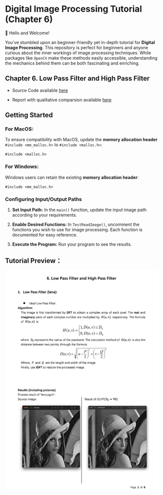 Digital Image Processing Tutorial (Chapter 6)
=============================================

👋 Hello and Welcome! 

 You've stumbled upon an beginner-friendly yet in-depth tutorial for **Digital Image Processing**. This repository is perfect for beginners and anyone curious about the inner workings of image processing techniques. While packages like `OpenCV` make these methods easily accessible, understanding the mechanics behind them can be both fascinating and enriching.


Chapter 6. Low Pass Filter and High Pass Filter
-----------------------------------------------

* Source Code available [here](https://github.com/Wilson-ZheLin/Introduction-to-Digital-Image-Processing/blob/main/6.%20Low%20Pass%20Filter%20and%20High%20Pass%20Filter/src/main.cpp)

* Report with qualitative comparsion available [here](https://github.com/Wilson-ZheLin/Introduction-to-Digital-Image-Processing/blob/main/6.%20Low%20Pass%20Filter%20and%20High%20Pass%20Filter/6.%20Low%20Pass%20Filter%20and%20High%20Pass%20Filter.pdf)


Getting Started
---------------
### For MacOS:

To ensure compatibility with MacOS, update the **memory allocation header** `#include <mm_malloc.h>` to `#include <malloc.h>`:

```
#include <malloc.h>
```

### For Windows:

Windows users can retain the existing **memory allocation header**:

```
#include <mm_malloc.h>
```


### Configuring Input/Output Paths

1. **Set Input Path:** In the `main()` function, update the input image path according to your requirements.

2. **Enable Desired Functions:** In `TestReadImage()`, uncomment the functions you wish to use for image processing. Each function is documented for easy reference.

3. **Execute the Program:** Run your program to see the results.


Tutorial Preview：
-----------------
![image](../static/ch6.png)

